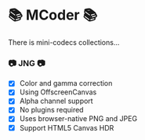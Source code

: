 # 📚 MCoder 📚

There is mini-codecs collections...

### 📷 JNG 📷

- [x] Color and gamma correction
- [x] Using OffscreenCanvas
- [x] Alpha channel support
- [x] No plugins required
- [x] Uses browser-native PNG and JPEG
- [x] Support HTML5 Canvas HDR
